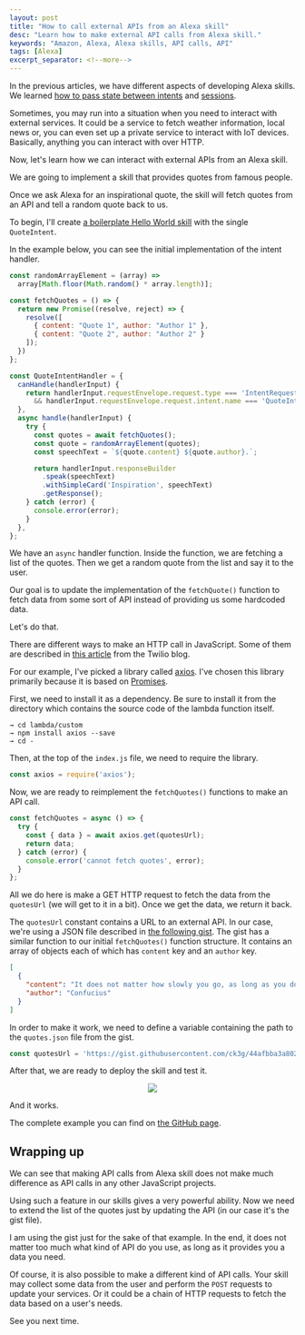 ```yaml
---
layout: post
title: "How to call external APIs from an Alexa skill"
desc: "Learn how to make external API calls from Alexa skill."
keywords: "Amazon, Alexa, Alexa skills, API calls, API"
tags: [Alexa]
excerpt_separator: <!--more-->
---
```


In the previous articles, we have different aspects of developing Alexa skills.
We learned [how to pass state between intents](http://whatdidilearn.info/2018/09/02/how-to-use-session-attributes-in-alexa-skills.html) and [sessions](http://whatdidilearn.info/2018/09/16/how-to-keep-state-between-sessions-in-alexa-skill.html).

Sometimes, you may run into a situation when you need to interact with external services.
It could be a service to fetch weather information, local news or, you can even set up a private service to interact with IoT devices.
Basically, anything you can interact with over HTTP.

Now, let's learn how we can interact with external APIs from an Alexa skill.

<!--more-->

We are going to implement a skill that provides quotes from famous people.

Once we ask Alexa for an inspirational quote, the skill will fetch quotes from an API and tell a random quote back to us.

To begin, I'll create [a boilerplate Hello World skill](http://whatdidilearn.info/2018/07/22/use-ask-cli-to-create-and-deploy-alexa-skills.html) with the single `QuoteIntent`.

In the example below, you can see the initial implementation of the intent handler.

```js
const randomArrayElement = (array) =>
  array[Math.floor(Math.random() * array.length)];

const fetchQuotes = () => {
  return new Promise((resolve, reject) => {
    resolve([
      { content: "Quote 1", author: "Author 1" },
      { content: "Quote 2", author: "Author 2" }
    ]);
  })
};

const QuoteIntentHandler = {
  canHandle(handlerInput) {
    return handlerInput.requestEnvelope.request.type === 'IntentRequest'
      && handlerInput.requestEnvelope.request.intent.name === 'QuoteIntent';
  },
  async handle(handlerInput) {
    try {
      const quotes = await fetchQuotes();
      const quote = randomArrayElement(quotes);
      const speechText = `${quote.content} ${quote.author}.`;

      return handlerInput.responseBuilder
        .speak(speechText)
        .withSimpleCard('Inspiration', speechText)
        .getResponse();
    } catch (error) {
      console.error(error);
    }
  },
};
```

We have an `async` handler function. Inside the function, we are fetching a list of the quotes.
Then we get a random quote from the list and say it to the user.

Our goal is to update the implementation of the `fetchQuote()` function to fetch data from some sort of API instead of providing us some hardcoded data.

Let's do that.

There are different ways to make an HTTP call in JavaScript.
Some of them are described in [this article](https://www.twilio.com/blog/2017/08/http-requests-in-node-js.html) from the Twilio blog.

For our example, I've picked a library called [axios](https://github.com/axios/axios).
I've chosen this library primarily because it is based on [Promises](https://developer.mozilla.org/en-US/docs/Web/JavaScript/Reference/Global_Objects/Promise).

First, we need to install it as a dependency.
Be sure to install it from the directory which contains the source code of the lambda function itself.

```
→ cd lambda/custom
→ npm install axios --save
→ cd -
```

Then, at the top of the `index.js` file, we need to require the library.

```js
const axios = require('axios');
```

Now, we are ready to reimplement the `fetchQuotes()` functions to make an API call.

```js
const fetchQuotes = async () => {
  try {
    const { data } = await axios.get(quotesUrl);
    return data;
  } catch (error) {
    console.error('cannot fetch quotes', error);
  }
};
```

All we do here is make a GET HTTP request to fetch the data from the `quotesUrl` (we will get to it in a bit).
Once we get the data, we return it back.

The `quotesUrl` constant contains a URL to an external API.
In our case, we're using a JSON file described in [the following gist](https://gist.github.com/ck3g/44afbba3a80270167cedad37bb8114e3).
The gist has a similar function to our initial `fetchQuotes()` function structure.
It contains an array of objects each of which has `content` key and an `author` key.

```json
[
  {
    "content": "It does not matter how slowly you go, as long as you do not stop.",
    "author": "Confucius"
  }
]
```

In order to make it work, we need to define a variable containing the path to the `quotes.json` file from the gist.

```js
const quotesUrl = 'https://gist.githubusercontent.com/ck3g/44afbba3a80270167cedad37bb8114e3/raw/quotes.json';
```

After that, we are ready to deploy the skill and test it.

<p align="center">
  <img style="max-width: 50%" src="{{ site.url }}/img/posts/alexa-api-calls/example.png" />
</p>

And it works.

The complete example you can find on [the GitHub page](https://github.com/ck3g/alexa-skill-how-tos/tree/master/how-to-call-external-apis).

## Wrapping up

We can see that making API calls from Alexa skill does not make much difference as API calls in any other JavaScript projects.

Using such a feature in our skills gives a very powerful ability. Now we need to extend the list of the quotes just by updating the API (in our case it's the gist file).

I am using the gist just for the sake of that example. In the end, it does not matter too much what kind of API do you use, as long as it provides you a data you need.

Of course, it is also possible to make a different kind of API calls.
Your skill may collect some data from the user and perform the `POST` requests to update your services.
Or it could be a chain of HTTP requests to fetch the data based on a user's needs.

See you next time.
